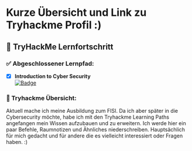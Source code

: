# Kurze Übersicht und Link zu Tryhackme Profil :)
## 🧠 TryHackMe Lernfortschritt

### ✅ Abgeschlossener Lernpfad:
- [x] **Introduction to Cyber Security**  
  [![Badge](https://tryhackme-badges.s3.amazonaws.com/Nols984.png)](https://tryhackme.com/p/Nols984)



### 🧩 Tryhackme Übersicht:
Aktuell mache ich meine Ausbildung zum FISI. Da ich aber später in die Cybersecurity möchte, habe ich mit den Tryhackme Learning Paths angefangen mein Wissen aufzubauen und zu erweitern. Ich werde hier ein paar Befehle, Raumnotizen und Ähnliches niederschreiben. Hauptsächlich für mich gedacht und für andere die es vielleicht interessiert oder Fragen haben. :)
